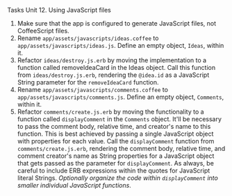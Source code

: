 Tasks Unit 12. Using JavaScript files

1. Make sure that the app is configured to generate JavaScript files, not CoffeeScript files.
2. Rename `app/assets/javascripts/ideas.coffee` to `app/assets/javascripts/ideas.js`. Define an empty object, `Ideas`, within it.
3. Refactor `ideas/destroy.js.erb` by moving the implementation to a function called  removeIdeaCard in the Ideas object. Call this function from `ideas/destroy.js.erb`, rendering the `@idea.id` as a JavaScript String parameter for the `removeIdeaCard` function.
4. Rename `app/assets/javascripts/comments.coffee` to  `app/assets/javascripts/comments.js`. Define an empty object, `Comments`, within it.
5. Refactor `comments/create.js.erb` by moving the functionality to a function called  `displayComment` in the `Comments` object. It'll be necessary to pass the comment body, relative time, and creator's name to this function. This is best achieved by passing a single JavaScript object with properties for each value. Call the `displayComment` function from `comments/create.js.erb`, rendering the comment body, relative time, and comment creator's name as String properties for a JavaScript object that gets passed as the parameter for `displayComment`. As always, be careful to include ERB expressions within the quotes for JavaScript literal Strings. _Optionally organize the code within `displayComment` into smaller individual JavaScript functions_.
